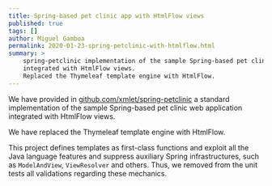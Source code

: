 ```yaml
---
title: Spring-based pet clinic app with HtmlFlow views
published: true
tags: []
author: Miguel Gamboa
permalink: 2020-01-23-spring-petclinic-with-htmlflow.html
summary: >
    spring-petclinic implementation of the sample Spring-based pet clinic web application 
    integrated with HtmlFlow views.
    Replaced the Thymeleaf template engine with HtmlFlow.
---
```


We have provided in [github.com/xmlet/spring-petclinic](https://github.com/xmlet/spring-petclinic)
a standard implementation of the sample Spring-based pet clinic web application integrated
with HtmlFlow views.

We have replaced the Thymeleaf template engine with HtmlFlow.

This project defines templates as first-class functions and exploit all the Java language features
and suppress auxiliary Spring infrastructures, such as `ModelAndView`, `ViewResolver` and others.
Thus, we removed from the unit tests all validations regarding these mechanics.
